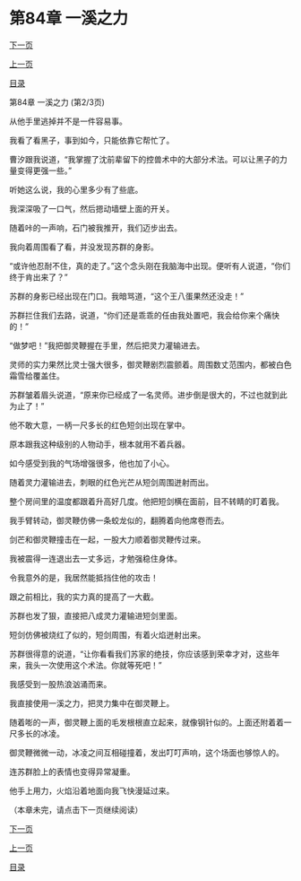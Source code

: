<h1>第84章     一溪之力</h1>
            <div><p><a href="./0251_%E7%AC%AC84%E7%AB%A0_%E4%B8%80%E6%BA%AA%E4%B9%8B%E5%8A%9B.md">下一页</a></p><p><a href="./0249_%E7%AC%AC84%E7%AB%A0_%E4%B8%80%E6%BA%AA%E4%B9%8B%E5%8A%9B.md">上一页</a></p><p><a href="../">目录</a></p></div>
            <div><p>第84章     一溪之力 (第2/3页)</p><p>从他手里逃掉并不是一件容易事。</p><p>我看了看黑子，事到如今，只能依靠它帮忙了。</p><p>曹汐跟我说道，“我掌握了沈前辈留下的控兽术中的大部分术法。可以让黑子的力量变得更强一些。”</p><p>听她这么说，我的心里多少有了些底。</p><p>我深深吸了一口气，然后摁动墙壁上面的开关。</p><p>随着咔的一声响，石门被我推开，我们迈步出去。</p><p>我向着周围看了看，并没发现苏群的身影。</p><p>“或许他忍耐不住，真的走了。”这个念头刚在我脑海中出现。便听有人说道，“你们终于肯出来了？”</p><p>苏群的身影已经出现在门口。我暗骂道，“这个王八蛋果然还没走！”</p><p>苏群拦住我们去路，说道，“你们还是乖乖的任由我处置吧，我会给你来个痛快的！”</p><p>“做梦吧！”我把御灵鞭握在手里，然后把灵力灌输进去。</p><p>灵师的实力果然比灵士强大很多，御灵鞭剧烈震颤着。周围数丈范围内，都被白色霜雪给覆盖住。</p><p>苏群皱着眉头说道，“原来你已经成了一名灵师。进步倒是很大的，不过也就到此为止了！”</p><p>他不敢大意，一柄一尺多长的红色短剑出现在掌中。</p><p>原本跟我这种级别的人物动手，根本就用不着兵器。</p><p>如今感受到我的气场增强很多，他也加了小心。</p><p>随着灵力灌输进去，刺眼的红色光芒从短剑周围迸射而出。</p><p>整个房间里的温度都跟着升高好几度。他把短剑横在面前，目不转睛的盯着我。</p><p>我手臂转动，御灵鞭仿佛一条蛟龙似的，翻腾着向他席卷而去。</p><p>剑芒和御灵鞭撞击在一起，一股大力顺着御灵鞭传过来。</p><p>我被震得一连退出去一丈多远，才勉强稳住身体。</p><p>令我意外的是，我居然能抵挡住他的攻击！</p><p>跟之前相比，我的实力真的提高了一大截。</p><p>苏群也发了狠，直接把八成灵力灌输进短剑里面。</p><p>短剑仿佛被烧红了似的，短剑周围，有着火焰迸射出来。</p><p>苏群很得意的说道，“让你看看我们苏家的绝技，你应该感到荣幸才对，这些年来，我头一次使用这个术法。你就等死吧！”</p><p>我感受到一股热浪汹涌而来。</p><p>我直接使用一溪之力，把灵力集中在御灵鞭上。</p><p>随着嘭的一声，御灵鞭上面的毛发根根直立起来，就像钢针似的。上面还附着着一尺多长的冰凌。</p><p>御灵鞭微微一动，冰凌之间互相碰撞着，发出叮叮声响，这个场面也够惊人的。</p><p>连苏群脸上的表情也变得异常凝重。</p><p>他手上用力，火焰沿着地面向我飞快漫延过来。</p><p>（本章未完，请点击下一页继续阅读）</p></div>
            <div><p><a href="./0251_%E7%AC%AC84%E7%AB%A0_%E4%B8%80%E6%BA%AA%E4%B9%8B%E5%8A%9B.md">下一页</a></p><p><a href="./0249_%E7%AC%AC84%E7%AB%A0_%E4%B8%80%E6%BA%AA%E4%B9%8B%E5%8A%9B.md">上一页</a></p><p><a href="../">目录</a></p></div>